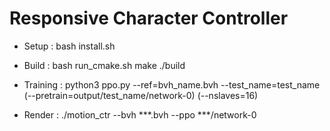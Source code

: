 # Responsive Character Controller

* Setup :
bash install.sh

* Build :
bash run_cmake.sh
make ./build

* Training :
python3 ppo.py --ref=bvh_name.bvh --test_name=test_name (--pretrain=output/test_name/network-0) (--nslaves=16)

* Render :
./motion_ctr --bvh ***.bvh --ppo ***/network-0
